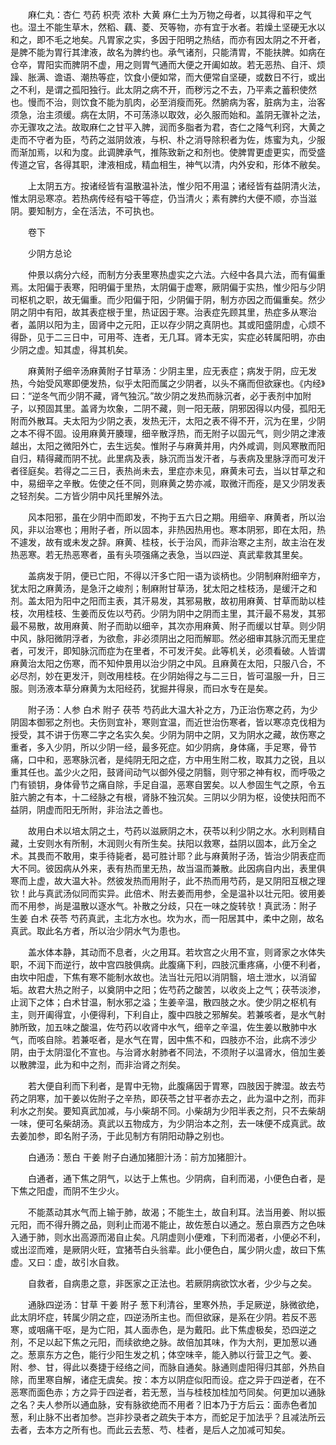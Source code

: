 <!-- { "loadSidebar": true } -->
　　麻仁丸：杏仁 芍药 枳壳 浓朴 大黄 麻仁土为万物之母者，以其得和平之气也。湿土不能生草木，然稻、藕、菱、芡等物，亦有宜于水者。若燥土坚硬无水以和之，即不毛之地矣。凡胃家之实，多因于阳明之热结，而亦有因太阴之不开者，是脾不能为胃行其津液，故名为脾约也。承气诸剂，只能清胃，不能扶脾。如病在仓卒，胃阳实而脾阴不虚，用之则胃气通而大便之开阖如故。若无恶热、自汗、烦躁、胀满、谵语、潮热等症，饮食小便如常，而大便常自坚硬，或数日不行，或出之不利，是谓之孤阳独行。此太阴之病不开，而秽污之不去，乃平素之蓄积使然也。慢而不治，则饮食不能为肌肉，必至消瘦而死。然腑病为客，脏病为主，治客须急，治主须缓。病在太阴，不可荡涤以取效，必久服而始和。盖阴无骤补之法，亦无骤攻之法。故取麻仁之甘平入脾，润而多脂者为君，杏仁之降气利窍，大黄之走而不守者为臣，芍药之滋阴敛液，与枳、朴之消导除积者为佐，炼蜜为丸，少服而渐加焉，以和为度。此调脾承气，推陈致新之和剂也。使脾胃更虚更实，而受盛传道之官，各得其职，津液相成，精血相生，神气以清，内外安和，形体不敝矣。

　　上太阴五方。按诸经皆有温散温补法，惟少阳不用温；诸经皆有益阴清火法，惟太阴忌寒凉。若热病传经有嗌干等症，仍当清火；素有脾约大便不顺，亦当滋阴。要知制方，全在活法，不可执也。

　　卷下

　　少阴方总论

　　仲景以病分六经，而制方分表里寒热虚实之六法。六经中各具六法，而有偏重焉。太阳偏于表寒，阳明偏于里热，太阴偏于虚寒，厥阴偏于实热，惟少阳与少阴司枢机之职，故无偏重。而少阳偏于阳，少阴偏于阴，制方亦因之而偏重矣。然少阴之阴中有阳，故其表症根于里，热证因于寒。治表症先顾其里，热症多从寒治者，盖阴以阳为主，固肾中之元阳，正以存少阴之真阴也。其或阳盛阴虚，心烦不得卧，见于二三日中，可用芩、连者，无几耳。肾本无实，实症必转属阳明，亦由少阴之虚。知其虚，得其机矣。

　　麻黄附子细辛汤麻黄附子甘草汤：少阴主里，应无表症；病发于阴，应无发热，今始受风寒即便发热，似乎太阳而属之少阴者，以头不痛而但欲寐也。《内经》曰：“逆冬气而少阴不藏，肾气独沉。”故少阴之发热而脉沉者，必于表剂中加附子，以预固其里。盖肾为坎象，二阴不藏，则一阳无蔽，阴邪因得以内侵，孤阳无附而外散耳。夫太阳为少阴之表，发热无汗，太阳之表不得不开，沉为在里，少阴之本不得不固。设用麻黄开腠理，细辛散浮热，而无附子以固元气，则少阴之津液越出，太阳之微阳外亡，去生远矣。惟附子与麻黄并用，内外咸调，则风寒散而阳自归，精得藏而阴不扰。此里病及表，脉沉而当发汗者，与表病及里脉浮而可发汗者径庭矣。若得之二三日，表热尚未去，里症亦未见，麻黄未可去，当以甘草之和中，易细辛之辛散。佐使之任不同，则麻黄之势亦减，取微汗而痊，是又少阴发表之轻剂矣。二方皆少阴中风托里解外法。

　　风本阳邪，虽在少阴中而即发，不拘于五六日之期。用细辛、麻黄者，所以治风，非以治寒也；用附子者，所以固本，非热因热用也。寒本阴邪，即在太阳，热不遽发，故有或未发之辞。麻黄、桂枝，长于治风，而非治寒之主剂，故主治在发热恶寒。若无热恶寒者，虽有头项强痛之表急，当以四逆、真武辈救其里矣。

　　盖病发于阴，便已亡阳，不得以汗多亡阳一语为谈柄也。少阴制麻附细辛方，犹太阳之麻黄汤，是急汗之峻剂；制麻附甘草汤，犹太阳之桂枝汤，是缓汗之和剂。盖太阳为阳中之阳而主表，其汗易发，其邪易散，故初用麻黄、甘草而助以桂枝，次用桂枝、生姜而反佐以芍药。少阴为阴中之阴而主里，其汗最不易发，其邪最不易散，故用麻黄、附子而助以细辛，其次亦用麻黄、附子而缓以甘草。则少阴中风，脉阳微阴浮者，为欲愈，非必须阴出之阳而解耶。然必细审其脉沉而无里症者，可发汗，即知脉沉而症为在里者，不可发汗矣。此等机关，必须看破。人皆谓麻黄治太阳之伤寒，而不知仲景用以治少阴之中风。且麻黄在太阳，只服八合，不必尽剂，妙在更发汗，则改用桂枝。在少阴始得之与二三日，皆可温服一升，日三服。则汤液本草分麻黄为太阳经药，犹掘井得泉，而曰水专在是矣。

　　附子汤：人参 白术 附子 茯苓 芍药此大温大补之方，乃正治伤寒之药，为少阴固本御邪之剂也。夫伤则宜补，寒则宜温，而近世治伤寒者，皆以寒凉克伐相为授受，其不讲于伤寒二字之名实久矣。少阴为阴中之阴，又为阴水之藏，故伤寒之重者，多入少阴，所以少阴一经，最多死症。如少阴病，身体痛，手足寒，骨节痛，口中和，恶寒脉沉者，是纯阴无阳之症，方中用生附二枚，取其力之锐，且以重其任也。盖少火之阳，鼓肾间动气以御外侵之阴翳，则守邪之神有权，而呼吸之门有锁钥，身体骨节之痛自除，手足自温，恶寒自罢矣。以人参固生气之原，令五脏六腑之有本，十二经脉之有根，肾脉不独沉矣。三阴以少阴为枢，设使扶阳而不益阴，阴虚而阳无所附，非治法之善也。

　　故用白术以培太阴之土，芍药以滋厥阴之木，茯苓以利少阴之水。水利则精自藏，土安则水有所制，木润则火有所生矣。扶阳以救寒，益阴以固本，此万全之术。其畏而不敢用，束手待毙者，曷可胜计耶？此与麻黄附子汤，皆治少阴表症而大不同。彼因病从外来，表有热而里无热，故当温而兼散。此因病自内出，表里俱寒而上虚，故大温大补。然彼发热而用附子，此不热而用芍药，是又阴阳互根之理钦！此与真武汤似同而实异。此倍术、附去姜而用参，全是温补以壮元阳。彼用姜而不用参，尚是温散以逐水气。补散之分歧，只在一味之旋转欤！真武汤：附子 生姜 白术 茯苓 芍药真武，主北方水也。坎为水，而一阳居其中，柔中之刚，故名真武。取此名方者，所以治少阴水气为患也。

　　盖水体本静，其动而不息者，火之用耳。若坎宫之火用不宣，则肾家之水体失职，不润下而逆行，故中宫四肢俱病。此腹痛下利，四肢沉重疼痛，小便不利者，由坎中阳虚，下焦有寒不能制水故也。法当壮元阳以消阴翳，培土泄水，以消留垢。故君大热之附子，以奠阴中之阳；佐芍药之酸苦，以收炎上之气；茯苓淡渗，止润下之体；白术甘温，制水邪之溢；生姜辛温，散四肢之水。使少阴之枢机有主，则开阖得宜，小便得利，下利自止，腹中四肢之邪解矣。若兼咳者，是水气射肺所致，加五味之酸温，佐芍药以收肾中水气，细辛之辛温，佐生姜以散肺中水气，而咳自除。若兼呕者，是水气在胃，因中焦不和，四肢亦不治，此病不涉少阴，由于太阴湿化不宣也。与治肾水射肺者不同法，不须附子以温肾水，倍加生姜以散脾湿，此为和中之剂，而非治肾之剂矣。

　　若大便自利而下利者，是胃中无物，此腹痛因于胃寒，四肢因于脾湿。故去芍药之阴寒，加干姜以佐附子之辛热，即茯苓之甘平者亦去之，此为温中之剂，而非利水之剂矣。要知真武加减，与小柴胡不同。小柴胡为少阳半表之剂，只不去柴胡一味，便可名柴胡汤。真武以五物成方，为少阴治本之剂，去一味便不成真武。故去姜加参，即名附子汤，于此见制方有阴阳动静之别也。

　　白通汤：葱白 干姜 附子白通加猪胆汁汤：前方加猪胆汁。

　　白通者，通下焦之阴气，以达于上焦也。少阴病，自利而渴，小便色白者，是下焦之阳虚，而阴不生少火。

　　不能蒸动其水气而上输于肺，故渴；不能生土，故自利耳。法当用姜、附以振元阳，而不得升腾之品，则利止而渴不能止，故佐葱白以通之。葱白禀西方之色味入通于肺，则水出高源而渴自止矣。凡阴虚则小便难，下利而渴者，小便必不利，或出涩而难，是厥阴火旺，宜猪苓白头翁辈。此小便色白，属少阴火虚，故曰下焦虚。又曰：虚，故引水自救。

　　自救者，自病患之意，非医家之正法也。若厥阴病欲饮水者，少少与之矣。

　　通脉四逆汤：甘草 干姜 附子 葱下利清谷，里寒外热，手足厥逆，脉微欲绝，此太阴坏症，转属少阴之症，四逆汤所主也。而但欲寐，是系在少阴。若反不恶寒，或咽痛干呕，是为亡阳，其人面赤色，是为戴阳。此下焦虚极矣，恐四逆之剂，不足以起下焦之元阳，而续欲绝之脉。故倍加其味，作为大剂，更加葱以通之。葱禀东方之色，能行少阳生发之机；体空味辛，能入肺以行营卫之气。姜、附、参、甘，得此以奏捷于经络之间，而脉自通矣。脉通则虚阳得归其部，外热自除，而里寒自解，诸症无虞矣。按：本方以阴症似阳而设。症之异于四逆者，在不恶寒而面色赤；方之异于四逆者，若无葱，当与桂枝加桂加芍同矣。何更加以通脉之名？夫人参所以通血脉，安有脉欲绝而不用者？旧本乃于方后云：面赤色者加葱，利止脉不出者加参。岂非抄录者之疏失于本方，而蛇足于加法乎？且减法所云去者，去本方之所有也。而此云去葱、芍、桂者，是后人之加减可知矣。

